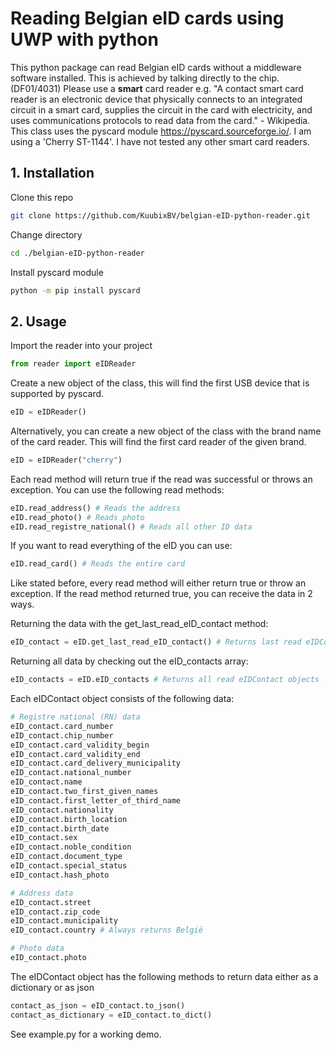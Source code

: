 # Reading Belgian eID cards using UWP with python

This python package can read Belgian eID cards without a middleware software installed. This is achieved by talking directly to the chip. (DF01/4031) Please use a **smart** card reader e.g. "A contact smart card reader is an electronic device that physically connects to an integrated circuit in a smart card, supplies the circuit in the card with electricity, and uses communications protocols to read data from the card." - Wikipedia. This class uses the pyscard module https://pyscard.sourceforge.io/. I am using a 'Cherry ST-1144'. I have not tested any other smart card readers.

## 1. Installation

Clone this repo
```bash
git clone https://github.com/KuubixBV/belgian-eID-python-reader.git
```

Change directory
```bash
cd ./belgian-eID-python-reader
```

Install pyscard module
```bash
python -m pip install pyscard 
```

## 2. Usage

Import the reader into your project

```python
from reader import eIDReader
```

Create a new object of the class, this will find the first USB device that is supported by pyscard.

```python
eID = eIDReader()
```

Alternatively, you can create a new object of the class with the brand name of the card reader. This will find the first card reader of the given brand.

```python
eID = eIDReader("cherry")
```

Each read method will return true if the read was successful or throws an exception. You can use the following read methods:

```python
eID.read_address() # Reads the address
eID.read_photo() # Reads photo
eID.read_registre_national() # Reads all other ID data
```

If you want to read everything of the eID you can use:

```python
eID.read_card() # Reads the entire card
```

Like stated before, every read method will either return true or throw an exception. If the read method returned true, you can receive the data in 2 ways.

Returning the data with the get_last_read_eID_contact method:

```python
eID_contact = eID.get_last_read_eID_contact() # Returns last read eIDContact object
```

Returning all data by checking out the eID_contacts array:

```python
eID_contacts = eID.eID_contacts # Returns all read eIDContact objects
```

Each eIDContact object consists of the following data:

```python
# Registre national (RN) data
eID_contact.card_number
eID_contact.chip_number
eID_contact.card_validity_begin
eID_contact.card_validity_end
eID_contact.card_delivery_municipality
eID_contact.national_number
eID_contact.name
eID_contact.two_first_given_names
eID_contact.first_letter_of_third_name
eID_contact.nationality
eID_contact.birth_location
eID_contact.birth_date
eID_contact.sex
eID_contact.noble_condition
eID_contact.document_type
eID_contact.special_status
eID_contact.hash_photo

# Address data
eID_contact.street
eID_contact.zip_code
eID_contact.municipality
eID_contact.country # Always returns België

# Photo data
eID_contact.photo
```

The eIDContact object has the following methods to return data either as a dictionary or as json

```python
contact_as_json = eID_contact.to_json()
contact_as_dictionary = eID_contact.to_dict()
```

See example.py for a working demo.
